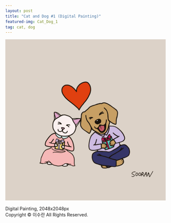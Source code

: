 ```yaml
---
layout: post
title: "Cat and Dog #1 (Digital Painting)"
featured-img: Cat_Dog_1
tag: cat, dog
---
```


![](/assets/img/posts/Cat_Dog_1.jpg)

Digital Painting, 2048x2048px  
Copyright © 이수란 All Rights Reserved.
